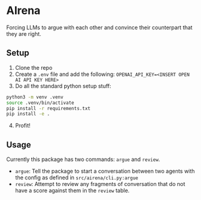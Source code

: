 # AIrena

Forcing LLMs to argue with each other and convince their counterpart that they are right.

## Setup

1. Clone the repo
1. Create a `.env` file and add the following: `OPENAI_API_KEY=<INSERT OPEN AI API KEY HERE>`
1. Do all the standard python setup stuff:

```bash
python3 -m venv .venv
source .venv/bin/activate
pip install -r requirements.txt
pip install -e .
```

4. Profit!

## Usage

Currently this package has two commands: `argue` and `review`.

- `argue`: Tell the package to start a conversation between two agents with the config as defined in `src/airena/cli.py:argue`
- `review`: Attempt to review any fragments of conversation that do not have a score against them in the `review` table.
